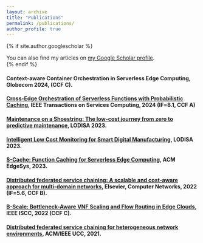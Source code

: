 ```yaml
---
layout: archive
title: "Publications"
permalink: /publications/
author_profile: true
---
```


{% if site.author.googlescholar %}
  <div class="wordwrap">You can also find my articles on <a href="{{site.author.googlescholar}}">my Google Scholar profile</a>.</div>
{% endif %}

#### Context-aware Container Orchestration in Serverless Edge Computing, Globecom 2024, (CCF C).

#### [Cross-Edge Orchestration of Serverless Functions with Probabilistic Caching](https://ieeexplore.ieee.org/document/10528903), IEEE Transactions on Services Computing, 2024 (IF=8.1, CCF A)


#### [Maintenance on a Shoestring: The low-cost journey from zero to predictive maintenance](https://digital-library.theiet.org/content/conferences/10.1049/icp.2023.1733), LODISA 2023.


#### [Intelligent Low Cost Monitoring for Smart Digital Manufacturing](https://digital-library.theiet.org/content/conferences/10.1049/icp.2023.1737), LODISA 2023.


#### [S-Cache: Function Caching for Serverless Edge Computing](https://dl.acm.org/doi/10.1145/3578354.3592865), ACM EdgeSys, 2023.


#### [Distributed federated service chaining: A scalable and cost-aware approach for multi-domain networks](https://doi.org/10.1016/j.comnet.2022.109044), Elsevier, Computer Networks, 2022 (IF=5.6, CCF B).

#### [B-Scale: Bottleneck-Aware VNF Scaling and Flow Routing in Edge Clouds](https://ieeexplore.ieee.org/abstract/document/9912772), IEEE ISCC, 2022 (CCF C).


#### [Distributed federated service chaining for heterogeneous network environments](https://dl.acm.org/doi/10.1145/3468737.3494091), ACM/IEEE UCC, 2021.